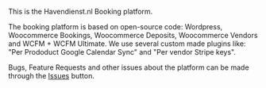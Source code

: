 This is the Havendienst.nl Booking platform.

The booking platform is based on open-source code: Wordpress, Woocommerce Bookings, Woocommerce Deposits, Woocommerce Vendors and WCFM + WCFM Ultimate.
We use several custom made plugins like: "Per Prododuct Google Calendar Sync" and "Per vendor Stripe keys".

Bugs, Feature Requests and other issues about the platform can be made through the [Issues](https://github.com/roelbroersma/Havendienst/issues) button.

